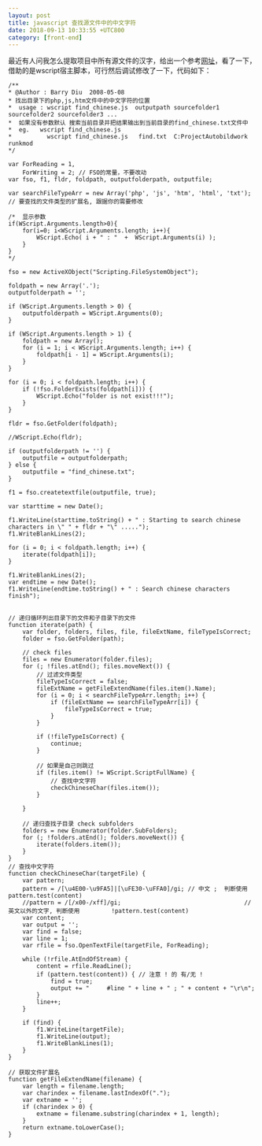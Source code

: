 ```yaml
---
layout: post
title: javascript 查找源文件中的中文字符
date: 2018-09-13 10:33:55 +UTC800
category: [front-end]
---
```


最近有人问我怎么提取项目中所有源文件的汉字，给出一个参考[网址](https://blog.csdn.net/barrydiu/article/details/2414717)，看了一下，借助的是wscript宿主脚本，可行然后调试修改了一下，代码如下：

    /**
    * @Author : Barry Diu  2008-05-08
    * 找出目录下的php,js,htm文件中的中文字符的位置
    *  usage : wscript find_chinese.js  outputpath sourcefolder1 sourcefolder2 sourcefolder3 ...
    *  如果没有参数默认 搜索当前目录并把结果输出到当前目录的find_chinese.txt文件中
    *  eg.   wscript find_chinese.js
    *          wscript find_chinese.js   find.txt  C:ProjectAutobildwork runkmod  
    */

    var ForReading = 1,
        ForWriting = 2; // FSO的常量，不要改动
    var fso, f1, fldr, foldpath, outputfolderpath, outputfile;

    var searchFileTypeArr = new Array('php', 'js', 'htm', 'html', 'txt'); // 要查找的文件类型的扩展名, 跟据你的需要修改

    /*  显示参数
    if(WScript.Arguments.length>0){
        for(i=0; i<WScript.Arguments.length; i++){
            WScript.Echo( i + " : "  +  WScript.Arguments(i) );
        }
    }
    */

    fso = new ActiveXObject("Scripting.FileSystemObject");

    foldpath = new Array('.');
    outputfolderpath = '';

    if (WScript.Arguments.length > 0) {
        outputfolderpath = WScript.Arguments(0);
    }

    if (WScript.Arguments.length > 1) {
        foldpath = new Array();
        for (i = 1; i < WScript.Arguments.length; i++) {
            foldpath[i - 1] = WScript.Arguments(i);
        }
    }

    for (i = 0; i < foldpath.length; i++) {
        if (!fso.FolderExists(foldpath[i])) {
            WScript.Echo("folder is not exist!!!");
        }
    }

    fldr = fso.GetFolder(foldpath);

    //WScript.Echo(fldr);

    if (outputfolderpath != '') {
        outputfile = outputfolderpath;
    } else {
        outputfile = "find_chinese.txt";
    }

    f1 = fso.createtextfile(outputfile, true);

    var starttime = new Date();

    f1.WriteLine(starttime.toString() + " : Starting to search chinese characters in \" " + fldr + "\" .....");
    f1.WriteBlankLines(2);

    for (i = 0; i < foldpath.length; i++) {
        iterate(foldpath[i]);
    }

    f1.WriteBlankLines(2);
    var endtime = new Date();
    f1.WriteLine(endtime.toString() + " : Search chinese characters finish");


    // 递归循环列出目录下的文件和子目录下的文件
    function iterate(path) {
        var folder, folders, files, file, fileExtName, fileTypeIsCorrect;
        folder = fso.GetFolder(path);

        // check files
        files = new Enumerator(folder.files);
        for (; !files.atEnd(); files.moveNext()) {
            // 过滤文件类型
            fileTypeIsCorrect = false;
            fileExtName = getFileExtendName(files.item().Name);
            for (i = 0; i < searchFileTypeArr.length; i++) {
                if (fileExtName == searchFileTypeArr[i]) {
                    fileTypeIsCorrect = true;
                }
            }

            if (!fileTypeIsCorrect) {
                continue;
            }

            // 如果是自己则跳过
            if (files.item() != WScript.ScriptFullName) {
                // 查找中文字符
                checkChineseChar(files.item());
            }

        }

        // 递归查找子目录 check subfolders
        folders = new Enumerator(folder.SubFolders);
        for (; !folders.atEnd(); folders.moveNext()) {
            iterate(folders.item());
        }
    }
    // 查找中文字符
    function checkChineseChar(targetFile) {
        var pattern;
        pattern = /[\u4E00-\u9FA5]|[\uFE30-\uFFA0]/gi; // 中文 ;  判断使用    pattern.test(content)
        //pattern = /[/x00-/xff]/gi;                                   // 英文以外的文字, 判断使用         !pattern.test(content)
        var content;
        var output = '';
        var find = false;
        var line = 1;
        var rfile = fso.OpenTextFile(targetFile, ForReading);

        while (!rfile.AtEndOfStream) {
            content = rfile.ReadLine();
            if (pattern.test(content)) { // 注意 ! 的 有/无 !
                find = true;
                output += "     #line " + line + " ; " + content + "\r\n";
            }
            line++;
        }

        if (find) {
            f1.WriteLine(targetFile);
            f1.WriteLine(output);
            f1.WriteBlankLines(1);
        }
    }

    // 获取文件扩展名
    function getFileExtendName(filename) {
        var length = filename.length;
        var charindex = filename.lastIndexOf(".");
        var extname = '';
        if (charindex > 0) {
            extname = filename.substring(charindex + 1, length);
        }
        return extname.toLowerCase();
    }